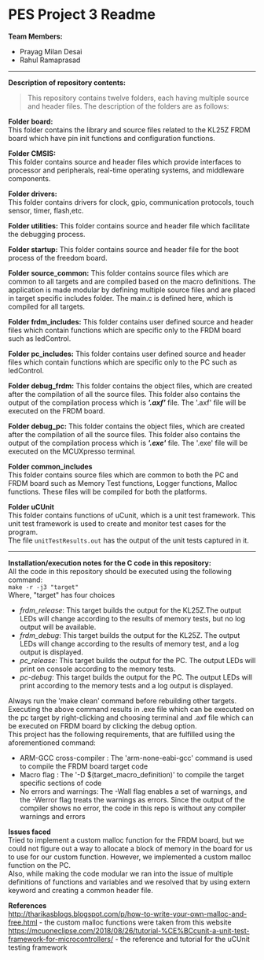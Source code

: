 # PES Project 3 Readme


**Team Members:** 
- Prayag Milan Desai
- Rahul Ramaprasad 


---

**Description of repository contents:**  
>This repository contains twelve folders, each having multiple source and header files. The description of the folders are as follows:  

**Folder board:**  
This folder contains the library and source files related to the KL25Z FRDM board which have pin init functions and configuration functions. 

**Folder CMSIS:**  
This folder contains source and header files which provide interfaces to processor and peripherals, real-time operating systems, and middleware components.

**Folder drivers:**  
This folder contains drivers for clock, gpio, communication protocols, touch sensor, timer, flash,etc.

**Folder utilities:** 
This folder contains source and header file which facilitate the debugging process.

**Folder startup:**
This folder contains source and header file for the boot process of the freedom board.

**Folder source_common:** 
This folder contains source files which are common to all targets and are compiled based on the macro definitions. The application is made
modular by defining multiple source files and are placed in target specific includes folder. The main.c is defined here, which is compiled 
for all targets.

**Folder frdm_includes:** 
This folder contains user defined source and header files which contain functions which are specific only to the FRDM board such as ledControl.

**Folder pc_includes:** 
This folder contains user defined source and header files which contain functions which are specific only to the PC such as ledControl.


**Folder debug_frdm:**
This folder contains the object files, which are created after the compilation of all the source files. This folder also contains the output of the compilation process which is ***'.axf'*** file. The '.axf' file will be executed on the FRDM board.

**Folder debug_pc:**
This folder contains the object files, which are created after the compilation of all the source files. This folder also contains the output of the compilation process which is ***'.exe'*** file. The '.exe' file will be executed on the MCUXpresso terminal.

**Folder common_includes**  
This folder contains source files which are common to both the PC and FRDM board such as Memory Test functions, Logger functions, Malloc functions. These files will be compiled for both the platforms.  

**Folder uCUnit**  
This folder contains functions of uCunit, which is a unit test framework. This unit test framework is used to create and monitor test cases for the program.   
The file `unitTestResults.out` has the output of the unit tests captured in it.

---

**Installation/execution notes for the C code in this repository:**  
All the code in this repository should be executed using the following command:  
`make -r -j3 "target"`  
Where, "target" has four choices
- *frdm_release*: This target builds the output for the KL25Z.The output LEDs will change according to the results of memory tests, but no log output
will be available.  
- *frdm_debug*: This target builds the output for the KL25Z. The output LEDs will change according to the results of memory test, and a log output is displayed.
- *pc_release*: This target builds the output for the PC. The output LEDs will print on console according to the memory tests. 
- *pc-debug*:  This target builds the output for the PC. The output LEDs will print according to the memory tests and a log output is displayed.  

Always run the 'make clean' command before rebuilding other targets.  
Executing the above command results in .exe file which can be executed on the pc target by right-clicking and choosing terminal and .axf file which can be executed on FRDM board by clicking the debug option.  
This project has the following requirements, that are fulfilled using the aforementioned command:  
- ARM-GCC cross-compiler : The 'arm-none-eabi-gcc' command is used to compile the FRDM board target code
- Macro flag : The '-D $(target_macro_definition)' to compile the target specific sections of code 
- No errors and warnings: The -Wall flag enables a set of warnings, and the -Werror flag treats the warnings as errors. Since the output of the compiler shows no error, the code in this repo is without any compiler warnings and errors  


**Issues faced**  
Tried to implement a custom malloc function for the FRDM board, but we could not figure out a way to allocate a block of memory in the board for us to use for our custom function. However, we implemented a custom malloc function on the PC.   
Also, while making the code modular we ran into the issue of multiple definitions of functions and variables and we resolved that by using extern keyword and creating a common header file.  

**References**  
http://tharikasblogs.blogspot.com/p/how-to-write-your-own-malloc-and-free.html - the custom malloc functions were taken from this website     
https://mcuoneclipse.com/2018/08/26/tutorial-%CE%BCcunit-a-unit-test-framework-for-microcontrollers/ - the reference and tutorial for the uCUnit testing framework


